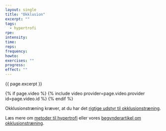 ```yaml
---
layout: single
title: "Okklusion"
excerpt: ""
tags:
  - hypertrofi
rpe: 
intensity: 
time: 
reps: 
frequency: 
howto:
exercises: ""
progress:
effect: ""
---
```


{{ page.excerpt }}

{% if page.video %}
  {% include video provider=page.video.provider id=page.video.id %}
{% endif %}


Okklusionstræning kræver, at du har det [rigtige udstyr til okklusionstræning](/udstyr-okklusionstraening-okklusionsudstyr/).

Læs mere om [metoder til hypertrofi](/hypertrofi-metoder/) eller vores [begynderartikel om okklusionstræning](/introduktion-okklusionstraening/).
